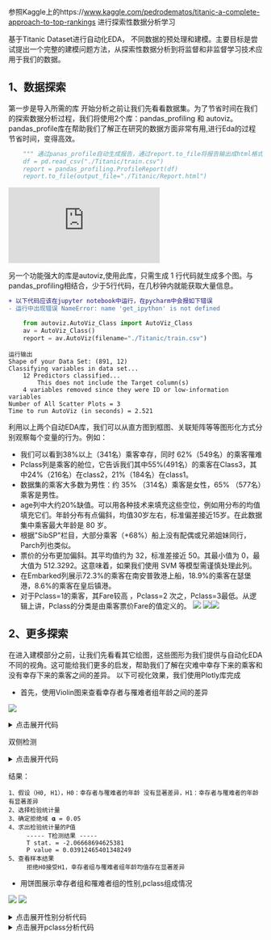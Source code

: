 参照Kaggle上的https://www.kaggle.com/pedrodematos/titanic-a-complete-approach-to-top-rankings 进行探索性数据分析学习

基于Titanic Dataset进行自动化EDA， 不同数据的预处理和建模。主要目标是尝试提出一个完整的建模问题方法，从探索性数据分析到将监督和非监督学习技术应用于我们的数据。

## 1、数据探索

第一步是导入所需的库
开始分析之前让我们先看看数据集。为了节省时间在我们的探索数据分析过程，我们将使用2个库：pandas_profiling 和 autoviz。pandas_profile库在帮助我们了解正在研究的数据方面非常有用,进行Eda的过程节省时间，变得高效。

``` python
    """ 通过panas_profile自动生成报告，通过report.to_file将报告输出成html格式 “”“
    df = pd.read_csv("./Titanic/train.csv")
    report = pandas_profiling.ProfileReport(df)
    report.to_file(output_file="./Titanic/Report.html")
```

![输出报告](https://github.com/vivian315/KaggleEDA/blob/main/Report.html)

另一个功能强大的库是autoviz,使用此库，只需生成 1 行代码就生成多个图。与pandas_profiling相结合，少于5行代码，在几秒钟内就能获取大量信息。

```diff
+ 以下代码应该在jupyter notebook中运行，在pycharm中会报如下错误
- 运行中出现错误 NameError: name 'get_ipython' is not defined
```

``` python
    from autoviz.AutoViz_Class import AutoViz_Class
    av = AutoViz_Class()
    report = av.AutoViz(filename="./Titanic/train.csv")
```
    运行输出
    Shape of your Data Set: (891, 12)
    Classifying variables in data set...
        12 Predictors classified...
            This does not include the Target column(s)
        4 variables removed since they were ID or low-information variables
    Number of All Scatter Plots = 3
    Time to run AutoViz (in seconds) = 2.521

利用以上两个自动EDA库，我们可以从直方图到框图、关联矩阵等等图形化方式分别观察每个变量的行为。例如：
* 我们可以看到38%以上（341名）乘客幸存，同时 62%（549名）的乘客罹难
* Pclass列是乘客的舱位，它告诉我们其中55%(491名）的乘客在Class3，其中24%（216名）在class2，21%（184名）在class1。
* 数据集的乘客大多数为男性：约 35% （314名）乘客是女性，65% （577名）乘客是男性。
* age列中大约20%缺值。可以用各种技术来填充这些空位，例如用分布的均值填充它们。年龄分布有点偏斜，均值30岁左右，标准偏差接近15岁。在此数据集中乘客最大年龄是 80 岁。
* 根据"SibSP"栏目，大部分乘客（+68%）船上没有配偶或兄弟姐妹同行，Parch列也类似。
* 票价的分布更加偏斜。其平均值约为 32，标准差接近 50。其最小值为 0，最大值为 512.3292。这意味着，如果我们使用 SVM 等模型需谨慎处理此列。
* 在Embarked列展示72.3%的乘客在南安普敦港上船，18.9%的乘客在瑟堡港，8.6%的乘客在皇后镇港。
* 对于Pclass=1的乘客，其Fare较高 ，Pclass=2 次之，Pclass=3最低。从逻辑上讲，Pclass的分类是由乘客票价Fare的值定义的。
![](https://github.com/vivian315/KaggleEDA/blob/main/screenshots/p1.png?raw=true)
![](https://github.com/vivian315/KaggleEDA/blob/main/screenshots/pr1.png?raw=true)![](https://github.com/vivian315/KaggleEDA/blob/main/screenshots/pr2.png?raw=true)

## 2、更多探索
在进入建模部分之前，让我们先看看其它绘图，这些图形为我们提供与自动化EDA不同的视角。这可能给我们更多的启发，帮助我们了解在灾难中幸存下来的乘客和没有幸存下来的乘客之间的差异。
以下可视化效果，我们使用Plotly库完成

* 首先，使用Violin图来查看幸存者与罹难者组年龄之间的差异

![](https://github.com/vivian315/KaggleEDA/blob/main/screenshots/P21.png?raw=true)

<details>
    <summary>点击展开代码</summary>
    
``` python 
    
        df = pd.read_csv("./Titanic/train.csv")
        df_survivors = df[df["Survived"] == 1]
        df_nonsurvivors = df[df["Survived"] == 0]

        # Violin 图填充数据
        violin_survivors = go.Violin(
            y=df_survivors["Age"],
            x=df_survivors["Survived"],
            name="Survivors",
            marker_color="forestgreen",
            box_visible=True)

        violin_nonsurvivors = go.Violin(
            y=df_nonsurvivors["Age"],
            x=df_nonsurvivors["Survived"],
            name="Non-Survivors",
            marker_color="darkred",
            box_visible=True)

        data = [violin_nonsurvivors, violin_survivors]

        # 设置背景色标题等
        layout = go.Layout(
            paper_bgcolor="rgba(0,0,0,0)",
            plot_bgcolor="rgba(0,0,0,0)",
            title="幸存者年龄 vs 罹难者年龄",
            xaxis=dict(
                title="幸存否"
            ),
            yaxis=dict(
                title="年龄"
            )
        )

        fig = go.Figure(data=data, layout=layout)
        fig.show()
```
</details>

双侧检测

<details>
<summary>点击展开代码</summary>
    
``` python
    print("1、确定进行检验的假设（H0, H1），H0：幸存者与罹难者的年龄 没有显著差异，H1：幸存者与罹难者的年龄 有显著差异")
    print("2、选择检验统计量")
    df = pd.read_csv("./Titanic/train.csv")
    df_survivors = df[df["Survived"] == 1]
    df_nonsurvivors = df[df["Survived"] == 0]
    # 过滤年龄缺失的行
    dist = df["Age"].dropna()
    dist_a = df_survivors['Age'].dropna()
    dist_b = df_nonsurvivors['Age'].dropna()

    print("3、确定拒绝域 𝛂 = 0.05")
    print("4、求出检验统计量的P值")
    t_stat, p_value = stats.ttest_ind(dist_a, dist_b)
    print("\t\t----- T检测结果 -----")
    print("\t\tT stat. = " + str(t_stat))
    print("\t\tP value = " + str(p_value))  # P-value > 0.05，接受原假设，<0.05拒绝原假设
    print("5、查看样本结果")
    if p_value > 0.05:
        print("\t\tp值大于0.05接受H0拒绝H1 幸存者组与罹难者组年龄均值不存在显著差异")
    else:
        print("\t\tp值小于0.05拒绝H0接受H1，幸存者组与罹难者组年龄均值存在显著差异")
    print("")
```

</details>

结果：

    1、假设（H0, H1），H0：幸存者与罹难者的年龄 没有显著差异，H1：幸存者与罹难者的年龄 有显著差异
    2、选择检验统计量
    3、确定拒绝域 𝛂 = 0.05
    4、求出检验统计量的P值
         ----- T检测结果 -----
         T stat. = -2.06668694625381
         P value = 0.03912465401348249
    5、查看样本结果
         拒绝H0接受H1，幸存者组与罹难者组年龄均值存在显著差异
         
* 用饼图展示幸存者组和罹难者组的性别,pclass组成情况

![](https://github.com/vivian315/KaggleEDA/blob/main/screenshots/p22.png?raw=true)
![](https://github.com/vivian315/KaggleEDA/blob/main/screenshots/p23.png?raw=true)

<details>
    <summary>点击展开性别分析代码</summary>
    
``` python
    # 在幸存者中按性别计数
    df_survivors_sex = df_survivors["Sex"].value_counts()
    df_survivors_sex = pd.DataFrame({"Sex": df_survivors_sex.index, "count": df_survivors_sex.values})

    # 在罹难者中按性别计数
    df_nonsurvivors_sex = df_nonsurvivors["Sex"].value_counts()
    df_nonsurvivors_sex = pd.DataFrame({"Sex": df_nonsurvivors_sex.index, "count": df_nonsurvivors_sex.values})

    pie_survivors_sex = go.Pie(
        labels=df_survivors_sex["Sex"],
        values=df_survivors_sex["count"],
        domain=dict(x=[0, 0.5]),
        name="幸存者",
        hole=0.5,
        marker=dict(colors=["violet", "cornflowerblue"], line=dict(color="#000000", width=2))
    )

    pie_nonsurvivors_sex = go.Pie(
        labels=df_nonsurvivors_sex["Sex"],
        values=df_nonsurvivors_sex["count"],
        domain=dict(x=[0.5, 1.0]),
        name="罹难者",
        hole=0.5,
        marker=dict(colors=["cornflowerblue", "violet"], line=dict(color="#000000", width=2))
    )

    data = [pie_survivors_sex, pie_nonsurvivors_sex]

    layout = go.Layout(
        paper_bgcolor="rgba(0,0,0,0)",
        plot_bgcolor="rgba(0,0,0,0)",
        title="幸存者与罹难者的性别百分比",
        annotations=[dict(text="幸存者", x=0.18, y=0.5, font_size=15, showarrow=False),
                     dict(text="罹难者", x=0.85, y=0.5, font_size=15, showarrow=False)]
    )
    fig = go.Figure(data=data, layout=layout)
    fig.show()
```
</details>

<details>
    <summary>点击展开pclass分析代码</summary>

``` python

    # 幸存者组按Pclass计数
    df_survivors_pclass = df_survivors["Pclass"].value_counts()
    df_survivors_pclass = pd.DataFrame({"Pclass": df_survivors_pclass.index, "count": df_survivors_pclass.values})

    # 罹难者组按Pclass计数
    df_nonsurvivors_pclass = df_nonsurvivors["Pclass"].value_counts()
    df_nonsurvivors_pclass = pd.DataFrame(
        {"Pclass": df_nonsurvivors_pclass.index, "count": df_nonsurvivors_pclass.values})

    pie_survivors_pclass = go.Pie(
        labels=df_survivors_pclass["Pclass"],
        values=df_survivors_pclass["count"],
        domain=dict(x=[0, 0.5]),
        name="幸存者组",
        hole=0.5,
        marker=dict(colors=["#636EFA", "#EF553B", "#00CC96"], line=dict(color="#000000", width=2))
    )

    pie_nonsurvivors_pclass = go.Pie(
        labels=df_nonsurvivors_pclass["Pclass"],
        values=df_nonsurvivors_pclass["count"],
        domain=dict(x=[0.5, 1.0]),
        name="罹难者组",
        hole=0.5,
        marker=dict(colors=["#EF553B", "#00CC96", "#636EFA"], line=dict(color="#000000", width=2))
    )

    data = [pie_survivors_pclass, pie_nonsurvivors_pclass]

    layout = go.Layout(
        paper_bgcolor="rgba(0,0,0,0)",
        plot_bgcolor="rgba(0,0,0,0)",
        title="幸存者与罹难者的pclass百分比",
        annotations=[dict(text="幸存者组", x=0.18, y=0.5, font_size=15, showarrow=False),
                     dict(text="罹难者组", x=0.85, y=0.5, font_size=15, showarrow=False)]
    )

    fig = go.Figure(data=data, layout=layout)

    fig.show()
```
    
</details>
